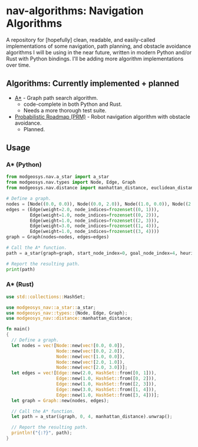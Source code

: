 # nav-algorithms: Navigation Algorithms

A repository for [hopefully] clean, readable, and easily-called implementations of some navigation,
path planning, and obstacle avoidance algorithms I will be using in the near future, written in modern
Python and/or Rust with Python bindings. I'll be adding more algorithm implementations over time.

## Algorithms: Currently implemented + planned
* [A*](https://en.wikipedia.org/wiki/A*_search_algorithm) - Graph path search algorithm.
  * code-complete in both Python and Rust.
  * Needs a more thorough test suite.
* [Probabilistic Roadmap (PRM)](https://en.wikipedia.org/wiki/Probabilistic_roadmap) - Robot navigation algorithm with obstacle avoidance.
  * Planned.

## Usage

### A\* (Python)
```python
from modgeosys.nav.a_star import a_star
from modgeosys.nav.types import Node, Edge, Graph
from modgeosys.nav.distance import manhattan_distance, euclidean_distance

# Define a graph.
nodes = [Node((0.0, 0.0)), Node((0.0, 2.0)), Node((1.0, 0.0)), Node((2.0, 1.0)), Node((2.0, 3.0))]
edges = (Edge(weight=2.0, node_indices=frozenset((0, 1))),
         Edge(weight=1.0, node_indices=frozenset((0, 2))),
         Edge(weight=1.0, node_indices=frozenset((2, 3))),
         Edge(weight=3.0, node_indices=frozenset((1, 4))),
         Edge(weight=1.0, node_indices=frozenset((3, 4))))
graph = Graph(nodes=nodes, edges=edges)

# Call the A* function.
path = a_star(graph=graph, start_node_index=0, goal_node_index=4, heuristic_distance=manhattan_distance)

# Report the resulting path.
print(path)
```

### A\* (Rust)
```rust
use std::collections::HashSet;

use modgeosys_nav::a_star::a_star;
use modgeosys_nav::types::{Node, Edge, Graph};
use modgeosys_nav::distance::manhattan_distance;

fn main()
{
  // Define a graph.
  let nodes = vec![Node::new(vec![0.0, 0.0]),
                   Node::new(vec![0.0, 2.0]),
                   Node::new(vec![1.0, 0.0]),
                   Node::new(vec![2.0, 1.0]),
                   Node::new(vec![2.0, 3.0])];
  let edges = vec![Edge::new(2.0, HashSet::from([0, 1])),
                   Edge::new(1.0, HashSet::from([0, 2])),
                   Edge::new(1.0, HashSet::from([2, 3])),
                   Edge::new(3.0, HashSet::from([1, 4])),
                   Edge::new(1.0, HashSet::from([3, 4]))];
  let graph = Graph::new(nodes, edges);

  // Call the A* function.
  let path = a_star(&graph, 0, 4, manhattan_distance).unwrap();

  // Report the resulting path.
  println!("{:?}", path);
}
```